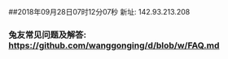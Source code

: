 ##2018年09月28日07时12分07秒 新址: 142.93.213.208
### 兔友常见问题及解答: https://github.com/wanggonging/d/blob/w/FAQ.md
